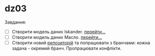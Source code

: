 # dz03

Завдання:

- [ ] Створити модель даних Iskander. [перейти...](https://github.com/drDramen/iskander)
- [ ] Створити модель даних Масло. [перейти...](https://github.com/drDramen/oil)
- [ ] Створити новий [репозиторій](https://github.com/drDramen/branch_dz03) та попрацювати з бранчами: кожна задача - окремий бранч. Пропрацювати конфлікти. 

